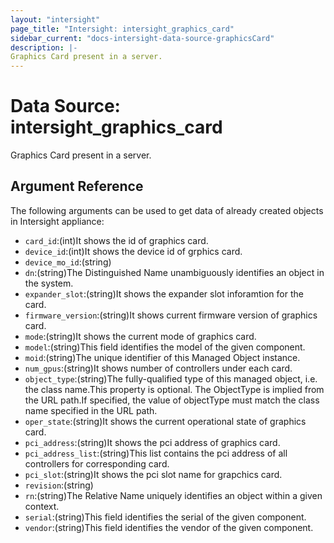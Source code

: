 ```yaml
---
layout: "intersight"
page_title: "Intersight: intersight_graphics_card"
sidebar_current: "docs-intersight-data-source-graphicsCard"
description: |-
Graphics Card present in a server.
---
```


# Data Source: intersight_graphics_card
Graphics Card present in a server.
## Argument Reference
The following arguments can be used to get data of already created objects in Intersight appliance:
* `card_id`:(int)It shows the id of graphics card.
* `device_id`:(int)It shows the device id of grphics card.
* `device_mo_id`:(string)
* `dn`:(string)The Distinguished Name unambiguously identifies an object in the system.
* `expander_slot`:(string)It shows the expander slot inforamtion for the card.
* `firmware_version`:(string)It shows current firmware version of graphics card.
* `mode`:(string)It shows the current mode of graphics card.
* `model`:(string)This field identifies the model of the given component.
* `moid`:(string)The unique identifier of this Managed Object instance.
* `num_gpus`:(string)It shows number of controllers under each card.
* `object_type`:(string)The fully-qualified type of this managed object, i.e. the class name.This property is optional. The ObjectType is implied from the URL path.If specified, the value of objectType must match the class name specified in the URL path.
* `oper_state`:(string)It shows the current operational state of graphics card.
* `pci_address`:(string)It shows the pci address of graphics card.
* `pci_address_list`:(string)This list contains the pci address of all controllers for corresponding card.
* `pci_slot`:(string)It shows the pci slot name for grapchics card.
* `revision`:(string)
* `rn`:(string)The Relative Name uniquely identifies an object within a given context.
* `serial`:(string)This field identifies the serial of the given component.
* `vendor`:(string)This field identifies the vendor of the given component.
